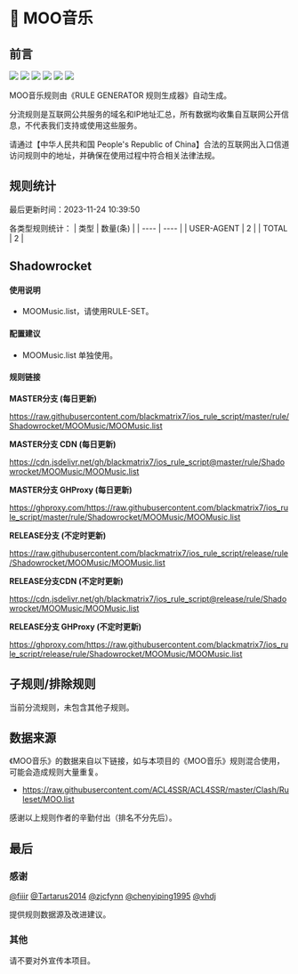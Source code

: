 # 🧸 MOO音乐

## 前言

![](https://shields.io/badge/-移除重复规则-ff69b4) ![](https://shields.io/badge/-DOMAIN与DOMAIN--SUFFIX合并-green) ![](https://shields.io/badge/-DOMAIN--SUFFIX间合并-critical) ![](https://shields.io/badge/-DOMAIN与DOMAIN--KEYWORD合并-9cf) ![](https://shields.io/badge/-DOMAIN--SUFFIX与DOMAIN--KEYWORD合并-blue) ![](https://shields.io/badge/-IP--CIDR(6)合并-blueviolet) 

MOO音乐规则由《RULE GENERATOR 规则生成器》自动生成。

分流规则是互联网公共服务的域名和IP地址汇总，所有数据均收集自互联网公开信息，不代表我们支持或使用这些服务。

请通过【中华人民共和国 People's Republic of China】合法的互联网出入口信道访问规则中的地址，并确保在使用过程中符合相关法律法规。

## 规则统计

最后更新时间：2023-11-24 10:39:50

各类型规则统计：
| 类型 | 数量(条)  | 
| ---- | ----  |
| USER-AGENT | 2  | 
| TOTAL | 2  | 


## Shadowrocket 

#### 使用说明
- MOOMusic.list，请使用RULE-SET。

#### 配置建议
- MOOMusic.list 单独使用。

#### 规则链接
**MASTER分支 (每日更新)**

https://raw.githubusercontent.com/blackmatrix7/ios_rule_script/master/rule/Shadowrocket/MOOMusic/MOOMusic.list

**MASTER分支 CDN (每日更新)**

https://cdn.jsdelivr.net/gh/blackmatrix7/ios_rule_script@master/rule/Shadowrocket/MOOMusic/MOOMusic.list

**MASTER分支 GHProxy (每日更新)**

https://ghproxy.com/https://raw.githubusercontent.com/blackmatrix7/ios_rule_script/master/rule/Shadowrocket/MOOMusic/MOOMusic.list

**RELEASE分支 (不定时更新)**

https://raw.githubusercontent.com/blackmatrix7/ios_rule_script/release/rule/Shadowrocket/MOOMusic/MOOMusic.list

**RELEASE分支CDN (不定时更新)**

https://cdn.jsdelivr.net/gh/blackmatrix7/ios_rule_script@release/rule/Shadowrocket/MOOMusic/MOOMusic.list

**RELEASE分支 GHProxy (不定时更新)**

https://ghproxy.com/https://raw.githubusercontent.com/blackmatrix7/ios_rule_script/release/rule/Shadowrocket/MOOMusic/MOOMusic.list

## 子规则/排除规则


当前分流规则，未包含其他子规则。

## 数据来源

《MOO音乐》的数据来自以下链接，如与本项目的《MOO音乐》规则混合使用，可能会造成规则大量重复。

- https://raw.githubusercontent.com/ACL4SSR/ACL4SSR/master/Clash/Ruleset/MOO.list


感谢以上规则作者的辛勤付出（排名不分先后）。

## 最后

### 感谢

[@fiiir](https://github.com/fiiir) [@Tartarus2014](https://github.com/Tartarus2014) [@zjcfynn](https://github.com/zjcfynn) [@chenyiping1995](https://github.com/chenyiping1995) [@vhdj](https://github.com/vhdj)

提供规则数据源及改进建议。

### 其他

请不要对外宣传本项目。